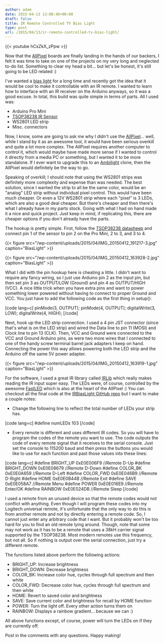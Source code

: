 ```yaml
---
author: adam
date: 2015-04-13 13:00:46+00:00
draft: false
title: IR Remote Controlled TV Bias Light
type: post
url: /2015/04/13/ir-remote-controlled-tv-bias-light/
---
```


{{< youtube hCxZkX_zPpw >}}

Now that the [AllPixel](/AllPixel) boards are finally landing in the hands of our backers, I felt it was time to take on one of the projects on my very long and neglected to-do list. Something to clear my head a bit... but let's be honest, it's still going to be LED related :)

I've wanted a [bias light](http://lifehacker.com/why-bias-lighting-increases-your-tvs-contrast-and-saves-1695117890) for a long time and recently got the idea that it would be cool to make it controllable with an IR remote. I wanted to learn how to interface with an IR receiver on the Arduino anyways, so it was a good excuse. In total, this build was quite simple in terms of parts. All I used was:




  * Arduino Pro Mini
  * [TSOP38238 IR Sensor](http://www.mouser.com/ProductDetail/Vishay-Semiconductors/TSOP38238/)
  * WS2801 LED strip
  * Misc. connectors


Now, I know, some are going to ask me why I didn't use the [AllPixel](/AllPixel)... well, while I stand by it as an awesome tool, it would have been serious overkill and quite a lot more complex. The AllPixel requires another computer to control it, which would maybe have made more sense if I wanted to control it directly from a media PC or something, but I wanted it to be more standalone. If I ever want to upgrade this to an [Ambilight](http://en.wikipedia.org/wiki/Ambilight) clone, then the AllPixel would definitely be the way to go.

Speaking of overkill; I should note that using the WS2801 strips was definitely more complexity and expense than was needed. The best solution, since I wanted the strip to all be the same color, would be an "analog" LED strip without individual pixel control. This would have been _much_ cheaper. Or even a 12V WS2801 strip where each "pixel" is 3 LEDs, which are also a good deal cheaper. But there's cheaper and then there's what I already have in my parts stock. Going with what I had on hand made it a nice and quick project. Just keep in mind, if replicating this, there are cheaper options if you don't already have the parts.

The hookup is pretty simple. First, follow the [TSOP38238 datasheep](http://www.vishay.com/docs/82491/tsop382.pdf) and connect pin 1 of the sensor to pin 2 on the Pro Mini, 2 to 3, and 3 to 4.

{{< figure src="/wp-content/uploads/2015/04/IMG_20150412_191217-3.jpg" caption="BiasLight" >}}

{{< figure src="/wp-content/uploads/2015/04/IMG_20150412_163928-2.jpg" caption="BiasLight" >}}

What I did with the pin hookup here is cheating a little. I didn't want to require any fancy wiring, so I just use Arduino pin 2 as the input pin, but then set pin 3 as OUTPUT/LOW (Ground) and pin 4 as OUTPUT/HIGH (VCC). A nice little trick when you have extra pins and want to power something lower powered without having to connect to proper Ground and VCC. You just have to add the following code as the first thing in setup():

[code lang=c]
    pinMode(3, OUTPUT);
    pinMode(4, OUTPUT);
    digitalWrite(3, LOW);
    digitalWrite(4, HIGH);
[/code]

Next, hook up the LED strip connection. I used a 4 pin JST connector (since that's what is on the LED strip) and wired the Data line to pin 11 (MOSI) and Clock line to pin 13 (CLK). Then, VCC and Ground were connected to the VCC and Ground Arduino pins, as were two more wires that I connected to one of the handy screw terminal barrel jack adapters I keep on hand. Connecting the power this way allows powering both the LED strip and the Arduino off the same 5V power adapter.

{{< figure src="/wp-content/uploads/2015/04/IMG_20150412_163919-1.jpg" caption="BiasLight" >}}

For the software, I used a great IR library called [IRLib](https://github.com/cyborg5/IRLib/) which really makes reading the IR input super easy. The LEDs were, of course, controlled by the awesome [FastLED](http://FastLED.io) which is also at the heart of the AllPixel :) You can checkout all the final code at the [IRBiasLight GitHub repo](https://github.com/ManiacalLabs/IRBiasLight) but I want to make a couple notes:




  * Change the following line to reflect the total number of LEDs your strip has.


[code lang=c]
#define numLEDs 103
[/code]


  * Every remote is different and uses different IR codes. So you will have to program the codes of the remote you want to use. The code outputs the code of every remote signal that it receives to the serial console. Just set the console to 115200 baud and then press the buttons you would like to use for each function and past those values into these lines:


[code lang=c]
#define BRIGHT_UP  0xE0E006F9      //Remote D-Up
#define BRIGHT_DOWN    0xE0E08679  //Remote D-Down
#define COLOR_BK   0xE0E0A659  //Remote D-Left
#define COLOR_FWD  0xE0E046B9  //Remote D-Right
#define HOME       0xE0E0B44B  //Remote Exit
#define SAVE       0xE0E058A7  //Remote Menu
#define POWER      0xE0E016E9  //Remote Enter/OK
#define RAINBOW        0xE0E024DB  //Remote Sleep
[/code]

I used a remote from an unused device so that the remote codes would not conflict with anything. Even though I will program these codes into my Logitech universal remote, it's unfortunate that the only way to do this is from another remote and not by directly entering a remote code. So, I cannot just enter any arbitrary code that I want. But it probably won't be too hard for you to find an old remote lying around. Though, note that some may not work as it has to be a remote that uses a 38kH carrier signal supported by the TSOP38238. Most modern remotes use this frequency, but not all. So if nothing is output over the serial connection, just try a different remote.

The functions listed above perform the following actions:


  * BRIGHT_UP: Increase brightness
  * BRIGHT_DOWN: Decrease brightness
  * COLOR_BK: Increase color hue, cycles through full spectrum and then white
  * COLOR_FWD: Decrease color hue, cycles through full spectrum and then white
  * HOME: Revert to saved color and brightness
  * SAVE: Save current color and brightness for recall by HOME function
  * POWER: Turn the light off. Every other action turns them on
  * RAINBOW: Displays a rainbow gradient... because we can :)


All above functions except, of course, power will turn the LEDs on if they are currently off.

Post in the comments with any questions. Happy making!
